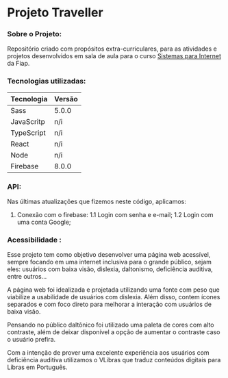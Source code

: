 # Projeto Traveller

### Sobre o Projeto:

Repositório criado com propósitos extra-curriculares, para as atividades e projetos desenvolvidos em sala de aula para o curso [Sistemas para Internet]() da Fiap.

### Tecnologias utilizadas:

Tecnologia   | Versão
------------ | ------
Sass         | 5.0.0
JavaScritp   | n/i
TypeScript   | n/i
React        | n/i
Node         | n/i
Firebase     | 8.0.0

### API:

Nas últimas atualizações que fizemos neste código, aplicamos:

1. Conexão com o firebase:
1.1 Login com senha e e-mail;
1.2 Login com uma conta Google;

### Acessibilidade :

Esse projeto tem como objetivo desenvolver uma página web acessível, sempre focando em uma internet inclusiva para o grande público, sejam eles: usuários com baixa visão, dislexia, daltonismo, deficiência auditiva, entre outros...

A página web foi idealizada e projetada utilizando uma fonte com peso que viabilize a usabilidade de usuários com dislexia. Além disso, contem ícones separados e com foco direto para melhorar a interação com usuários de baixa visão. 

Pensando no público daltônico foi utilizado uma paleta de cores com alto contraste, além de deixar disponível a opção de aumentar o contraste caso o usuário prefira. 

Com a intenção de prover uma excelente experiência aos usuários com deficiência auditiva utilizamos o VLibras que traduz conteúdos digitais para Libras em Português.
